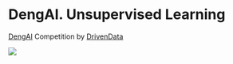 # DengAI. Unsupervised Learning
[DengAI](https://www.drivendata.org/competitions/44/dengai-predicting-disease-spread/)  Competition by [DrivenData](https://www.drivendata.org/) 


![](https://www.interhacktives.com/wp-content/uploads/2020/11/image-2.jpeg)




# 


